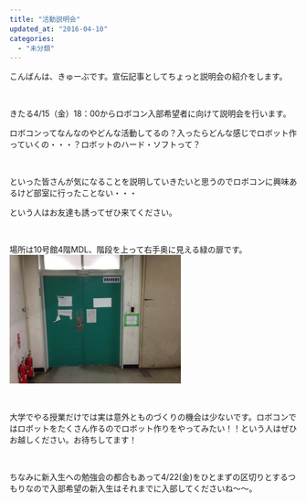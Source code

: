 ```yaml
---
title: "活動説明会"
updated_at: "2016-04-10"
categories: 
  - "未分類"
---
```


こんばんは、きゅーぶです。宣伝記事としてちょっと説明会の紹介をします。

 

きたる4/15（金）18：00からロボコン入部希望者に向けて説明会を行います。

ロボコンってなんなのやどんな活動してるの？入ったらどんな感じでロボット作っていくの・・・？ロボットのハード・ソフトって？

 

といった皆さんが気になることを説明していきたいと思うのでロボコンに興味あるけど部室に行ったことない・・・

という人はお友達も誘ってぜひ来てください。

 

場所は10号館4階MDL、階段を上って右手奥に見える緑の扉です。[![MDL](images/MDL-300x225.jpg)](http://www.fortefibre.net/blog/wp-content/uploads/2016/04/MDL.jpg)

 

大学でやる授業だけでは実は意外とものづくりの機会は少ないです。ロボコンではロボットをたくさん作るのでロボット作りをやってみたい！！という人はぜひお越しください。お待ちしてます！

 

ちなみに新入生への勉強会の都合もあって4/22(金)をひとまずの区切りとするつもりなので入部希望の新入生はそれまでに入部してくださいね～～。
